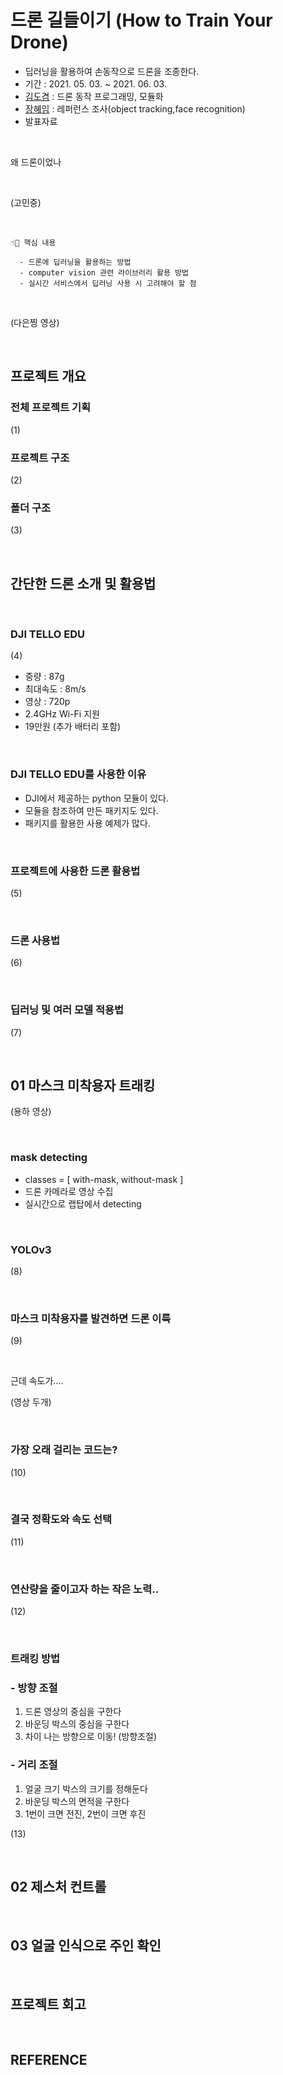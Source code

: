# 드론 길들이기 (How to Train Your Drone)

- 딥러닝을 활용하여 손동작으로 드론을 조종한다.
- 기간 : 2021. 05. 03. ~ 2021. 06. 03.
- [김도겸](https://github.com/dockyum) : 드론 동작 프로그래밍, 모듈화
- [장혜임](https://github.com/mieyhgnaj) : 레퍼런스 조사(object tracking,face recognition)
- 발표자료

</br>

왜 드론이었나

</br>

(고민중)

</br>

```
☝🏻 핵심 내용

  - 드론에 딥러닝을 활용하는 방법
  - computer vision 관련 라이브러리 활용 방법
  - 실시간 서비스에서 딥러닝 사용 시 고려해야 할 점
```

</br>

(다은찡 영상)

</br>

## 프로젝트 개요

### 전체 프로젝트 기획

(1)

### 프로젝트 구조

(2)

### 폴더 구조

(3)

</br>

## 간단한 드론 소개 및 활용법

</br>

### DJI TELLO EDU

(4)

- 중량 : 87g
- 최대속도 : 8m/s
- 영상 : 720p
- 2.4GHz Wi-Fi 지원
- 19만원 (추가 배터리 포함)

</br>

### DJI TELLO EDU를 사용한 이유

- DJI에서 제공하는 python 모듈이 있다.
- 모듈을 참조하여 만든 패키지도 있다.
- 패키지를 활용한 사용 예제가 많다.

</br>

### 프로젝트에 사용한 드론 활용법

(5)

</br>

### 드론 사용법

(6)

</br>

### 딥러닝 및 여러 모델 적용법

(7)

</br>

## 01 마스크 미착용자 트래킹

(용하 영상)

</br>

### mask detecting

- classes = [ with-mask, without-mask ]
- 드론 카메라로 영상 수집
- 실시간으로 랩탑에서 detecting

</br>

### YOLOv3

(8)

</br>

### 마스크 미착용자를 발견하면 드론 이륙

(9)

</br>

근데 속도가....

(영상 두개)

</br>

### 가장 오래 걸리는 코드는?

(10)

</br>

### 결국 정확도와 속도 선택

(11)

</br>

### 연산량을 줄이고자 하는 작은 노력..

(12)

</br>

### 트래킹 방법

### - 방향 조절

1. 드론 영상의 중심을 구한다
2. 바운딩 박스의 중심을 구한다
3. 차이 나는 방향으로 이동! (방향조절)

### - 거리 조절

1. 얼굴 크기 박스의 크기를 정해둔다
2. 바운딩 박스의 면적을 구한다
3. 1번이 크면 전진, 2번이 크면 후진

(13)

</br>

## 02 제스처 컨트롤

</br>

## 03 얼굴 인식으로 주인 확인

</br>

## 프로젝트 회고

</br>

## REFERENCE

</br>
